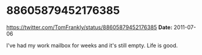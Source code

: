 # 88605879452176385
https://twitter.com/TomFrankly/status/88605879452176385
**Date:** 2011-07-06

I've had my work mailbox for weeks and it's still empty. Life is good.
